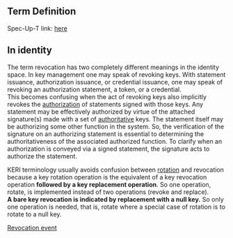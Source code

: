 ## Term Definition

Spec-Up-T link: <a href='https://weboftrust.github.io/WOT-terms/docs/glossary/revocation'>here</a>

## In identity
The term revocation has two completely different meanings in the identity space. In key management one may speak of revoking keys. With statement issuance, authorization issuance, or credential issuance, one may speak of revoking an authorization statement, a token, or a credential.  
This becomes confusing when the act of revoking keys also implicitly revokes the [authorization](authorization) of statements signed with those keys. Any statement may be effectively authorized by virtue of the attached signature(s) made with a set of [authoritative](authoritative) keys. The statement itself may be authorizing some other function in the system. So, the verification of the signature on an authorizing statement is essential to determining the authoritativeness of the associated authorized function. To clarify when an authorization is conveyed via a signed statement, the signature acts to authorize the statement.

KERI terminology usually avoids confusion between [rotation](rotation) and revocation because a key rotation operation is the equivalent of a key revocation operation **followed by a key replacement operation**. So one operation, rotate, is implemented instead of two operations (revoke and replace).  
**A bare key revocation is indicated by replacement with a null key.** So only one operation is needed, that is, rotate where a special case of rotation is to rotate to a null key.

[Revocation event](revocation-event)
